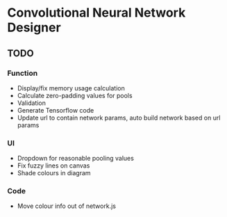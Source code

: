#  Convolutional Neural Network Designer

## TODO

### Function
* Display/fix memory usage calculation
* Calculate zero-padding values for pools
* Validation
* Generate Tensorflow code
* Update url to contain network params, auto build network based on url params

### UI
* Dropdown for reasonable pooling values
* Fix fuzzy lines on canvas
* Shade colours in diagram

### Code
* Move colour info out of network.js
